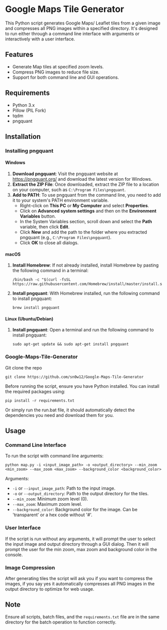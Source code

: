 # Google Maps Tile Generator

This Python script generates Google Maps/ Leaflet tiles from a given image and compresses all PNG images within a specified directory. It's designed to run either through a command line interface with arguments or interactively with a user interface.

## Features

- Generate Map tiles at specified zoom levels.
- Compress PNG images to reduce file size.
- Support for both command line and GUI operations.

## Requirements

- Python 3.x
- Pillow (PIL Fork)
- tqdm
- pngquant

## Installation

### Installing pngquant

#### Windows

1. **Download pngquant**: Visit the pngquant website at https://pngquant.org/ and download the latest version for Windows.
2. **Extract the ZIP File**: Once downloaded, extract the ZIP file to a location on your computer, such as `C:\Program Files\pngquant`.
3. **Add to PATH**: To use pngquant from the command line, you need to add it to your system's PATH environment variable.
   - Right-click on **This PC** or **My Computer** and select **Properties**.
   - Click on **Advanced system settings** and then on the **Environment Variables** button.
   - In the System Variables section, scroll down and select the **Path** variable, then click **Edit**.
   - Click **New** and add the path to the folder where you extracted pngquant (e.g., `C:\Program Files\pngquant`).
   - Click **OK** to close all dialogs.

#### macOS

1. **Install Homebrew**: If not already installed, install Homebrew by pasting the following command in a terminal:
   ```
   /bin/bash -c "$(curl -fsSL https://raw.githubusercontent.com/Homebrew/install/master/install.sh)"
   ```
2. **Install pngquant**: With Homebrew installed, run the following command to install pngquant:
   ```
   brew install pngquant
   ```

#### Linux (Ubuntu/Debian)

1. **Install pngquant**: Open a terminal and run the following command to install pngquant:
   ```
   sudo apt-get update && sudo apt-get install pngquant
   ```

### Google-Maps-Tile-Generator


Git clone the repo
```
git clone https://github.com/sn0w12/Google-Maps-Tile-Generator
```

Before running the script, ensure you have Python installed. You can install the required packages using:

```
pip install -r requirements.txt
```

Or simply run the run.bat file, it should automatically detect the dependencies you need and download them for you.


## Usage

### Command Line Interface

To run the script with command line arguments:

```
python map.py -i <input_image_path> -o <output_directory> --min_zoom <min_zoom> --max_zoom <max_zoom> --background_color <background_color>
```


Arguments:
- `-i` or `--input_image_path`: Path to the input image.
- `-o` or `--output_directory`: Path to the output directory for the tiles.
- `--min_zoom`: Minimum zoom level (0).
- `--max_zoom`: Maximum zoom level.
- `--background_color`: Background color for the image. Can be 'transparent' or a hex code without '#'.

### User Interface

If the script is run without any arguments, it will prompt the user to select the input image and output directory through a GUI dialog. Then it will prompt the user for the min zoom, max zoom and background color in the console.

### Image Compression

After generating tiles the script will ask you if you want to compress the images, if you say yes it automatically compresses all PNG images in the output directory to optimize for web usage.

## Note

Ensure all scripts, batch files, and the `requirements.txt` file are in the same directory for the batch operation to function correctly.

